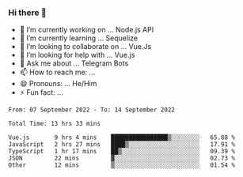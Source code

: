 ### Hi there 👋

- 🔭 I’m currently working on ... Node.js API
- 🌱 I’m currently learning ... Sequelize
- 👯 I’m looking to collaborate on ... Vue.Js
- 🤔 I’m looking for help with ... Vue.js
- 💬 Ask me about ... Telegram Bots 
- 📫 How to reach me: ... 
- 😄 Pronouns: ... He/Him
- ⚡ Fun fact: ... 


<!--START_SECTION:waka-->

```text
From: 07 September 2022 - To: 14 September 2022

Total Time: 13 hrs 33 mins

Vue.js       9 hrs 4 mins    ████████████████▒░░░░░░░░   65.88 %
JavaScript   2 hrs 27 mins   ████▒░░░░░░░░░░░░░░░░░░░░   17.91 %
TypeScript   1 hr 17 mins    ██▒░░░░░░░░░░░░░░░░░░░░░░   09.39 %
JSON         22 mins         ▓░░░░░░░░░░░░░░░░░░░░░░░░   02.73 %
Other        12 mins         ▒░░░░░░░░░░░░░░░░░░░░░░░░   01.54 %
```

<!--END_SECTION:waka-->

<!--
**therealstein/therealstein** is a ✨ _special_ ✨ repository because its `README.md` (this file) appears on your GitHub profile.

Here are some ideas to get you started:

- 🔭 I’m currently working on ...
- 🌱 I’m currently learning ...
- 👯 I’m looking to collaborate on ...
- 🤔 I’m looking for help with ...
- 💬 Ask me about ...
- 📫 How to reach me: ...
- 😄 Pronouns: ...
- ⚡ Fun fact: ...
-->

